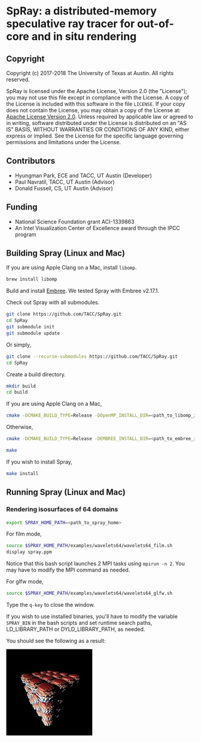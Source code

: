 
# SpRay: a distributed-memory speculative ray tracer for out-of-core and in situ rendering

## Copyright

Copyright (c) 2017-2018 The University of Texas at Austin. All rights reserved.

SpRay is licensed under the Apache License, Version 2.0 (the "License");
you may not use this file except in compliance with the License. A copy of the License is included with this software in the file `LICENSE`. If your copy does not contain the License, you may obtain a copy of the License at: [Apache License Version 2.0][1]. 
Unless required by applicable law or agreed to in writing, software distributed under the License is distributed on an "AS IS" BASIS, WITHOUT WARRANTIES OR CONDITIONS OF ANY KIND, either express or implied. See the License for the specific language governing permissions and limitations under the License.  

## Contributors

  * Hyungman Park, ECE and TACC, UT Austin (Developer)
  * Paul Navratil, TACC, UT Austin (Advisor)
  * Donald Fussell, CS, UT Austin (Advisor)

## Funding
 * National Science Foundation grant ACI-1339863
 * An Intel Visualization Center of Excellence award through the IPCC program


## Building Spray (Linux and Mac)

If you are using Apple Clang on a Mac, install `libomp`.
```bash
brew install libomp
```
Build and install [Embree][2]. We tested Spray with Embree v2.17.1.

Check out Spray with all submodules.
```bash
git clone https://github.com/TACC/SpRay.git
cd SpRay
git submodule init
git submodule update
```
Or simply,
```bash
git clone --recurse-submodules https://github.com/TACC/SpRay.git
cd SpRay
```
Create a build directory.
```bash
mkdir build
cd build
```
If you are using Apple Clang on a Mac,
```bash
cmake -DCMAKE_BUILD_TYPE=Release -DOpenMP_INSTALL_DIR=<path_to_libomp_install> -DEMBREE_INSTALL_DIR=<path_to_embree_install> -DCMAKE_INSTALL_PREFIX=<path_to_spray_install> ..
```
Otherwise,
```bash
cmake -DCMAKE_BUILD_TYPE=Release -DEMBREE_INSTALL_DIR=<path_to_embree_install> -DCMAKE_INSTALL_PREFIX=<path_to_spray_install> ..
```
```bash
make
```
If you wish to install Spray,
```bash
make install
```

## Running Spray (Linux and Mac)

### Rendering isosurfaces of 64 domains

```bash
export SPRAY_HOME_PATH=<path_to_spray_home>
```
For film mode,
```bash
source $SPRAY_HOME_PATH/examples/wavelets64/wavelets64_film.sh
display spray.ppm
```

Notice that this bash script launches 2 MPI tasks using `mpirun -n 2`. You may have to modify the MPI command as needed.

For glfw mode,
```bash
source $SPRAY_HOME_PATH/examples/wavelets64/wavelets64_glfw.sh
```
Type the `q-key` to close the window.

If you wish to use installed binaries, you'll have to modify the variable `SPRAY_BIN` in the bash scripts and set runtime search paths, LD_LIBRARY_PATH or DYLD_LIBRARY_PATH, as needed.

You should see the following as a result:

![wavelets.jpg](images/wavelets64.jpg)



[1]: https://www.apache.org/licenses/LICENSE-2.0
[2]: https://github.com/embree/embree


